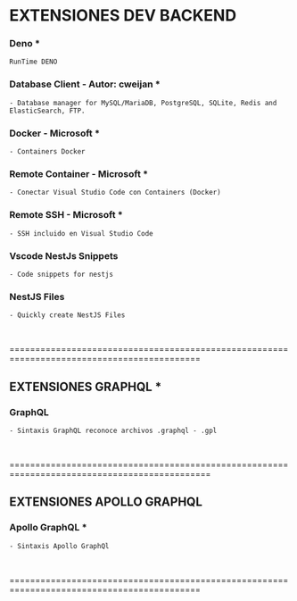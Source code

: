 
# EXTENSIONES DEV BACKEND


### Deno *
    RunTime DENO

    
### Database Client - Autor: cweijan *
    - Database manager for MySQL/MariaDB, PostgreSQL, SQLite, Redis and ElasticSearch, FTP.


### Docker - Microsoft * 
    - Containers Docker


### Remote Container - Microsoft *
    - Conectar Visual Studio Code con Containers (Docker)


### Remote SSH - Microsoft *
    - SSH incluido en Visual Studio Code
    

### Vscode NestJs Snippets
    - Code snippets for nestjs

### NestJS Files
    - Quickly create NestJS Files

<br>

===========================================================================================


## EXTENSIONES GRAPHQL *

###  GraphQL
    - Sintaxis GraphQL reconoce archivos .graphql - .gpl


<br>


=============================================================================================

## EXTENSIONES APOLLO GRAPHQL

### Apollo GraphQL *
    - Sintaxis Apollo GraphQl

<br>


===========================================================================================